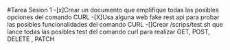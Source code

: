 #Tarea Sesion 1
-[x]Crear un documento que emplifique todas las posibles opciones del comando CURL
-[X]Usa alguna web fake rest api para probar las posibles funcionalidades del comando CURL
-[]Crear /scrips/test.sh que lance todas las posibles test del comando curl para realizar GET, POST, DELETE , PATCH
